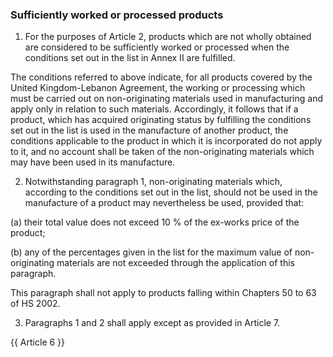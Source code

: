 ### Sufficiently worked or processed products

1. 	For the purposes of Article 2, products which are not wholly obtained are considered to be sufficiently worked or processed when the conditions set out in the list in Annex II are fulfilled.

The conditions referred to above indicate, for all products covered by the United Kingdom-Lebanon Agreement, the working or processing which must be carried out on non-originating materials used in manufacturing and apply only in relation to such materials. Accordingly, it follows that if a product, which has acquired originating status by fulfilling the conditions set out in the list is used in the manufacture of another product, the conditions applicable to the product in which it is incorporated do not apply to it, and no account shall be taken of the non-originating materials which may have been used in its manufacture.

2. 	Notwithstanding paragraph 1, non-originating materials which, according to the conditions set out in the list, should not be used in the manufacture of a product may nevertheless be used, provided that:

(a) 	their total value does not exceed 10 % of the ex-works price of the product;

(b) 	any of the percentages given in the list for the maximum value of non-originating materials are not exceeded through the application of this paragraph.

This paragraph shall not apply to products falling within Chapters 50 to 63 of HS 2002.

3. 	Paragraphs 1 and 2 shall apply except as provided in Article 7.

{{ Article 6 }}
